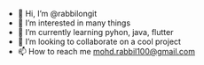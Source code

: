 - 👋 Hi, I’m @rabbilongit
- 👀 I’m interested in many things
- 🌱 I’m currently learning pyhon, java, flutter
- 💞️ I’m looking to collaborate on a cool project 
- 📫 How to reach me mohd.rabbil100@gmail.com

<!---
rabbilongit/rabbilongit is a ✨ special ✨ repository because its `README.md` (this file) appears on your GitHub profile.
You can click the Preview link to take a look at your changes.
--->
